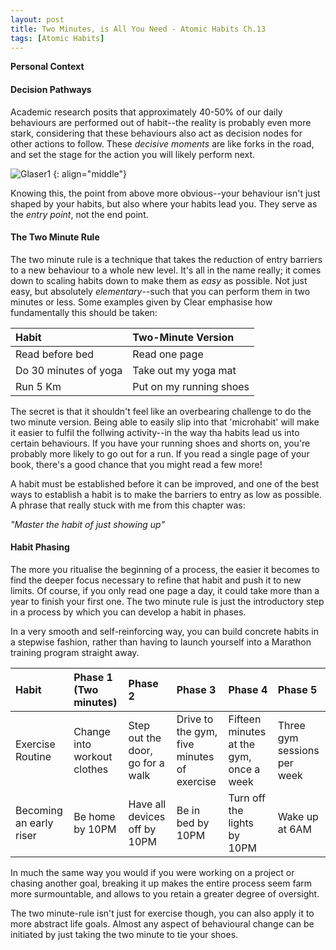 ```yaml
---
layout: post
title: Two Minutes, is All You Need - Atomic Habits Ch.13
tags: [Atomic Habits]
---
```



**Personal Context**







#### Decision Pathways

Academic research posits that approximately 40-50% of our daily behaviours are performed out of habit--the reality is probably even more stark, considering that these behaviours also act as decision nodes for other actions to follow. These *decisive moments* are like forks in the road, and set the stage for the action you will likely perform next.

![Glaser1](https://i.imgur.com/LsxbH5d.png)
{: align="middle"}



Knowing this, the point from above more obvious--your behaviour isn't just shaped by your habits, but also where your habits lead you. They serve as the *entry point*, not the end point.

#### The Two Minute Rule

The two minute rule is a technique that takes the reduction of entry barriers to a new behaviour to a whole new level. It's all in the name really; it comes down to scaling habits down to make them as *easy* as possible. Not just easy, but absolutely *elementary*--such that you can perform them in two minutes or less. Some examples given by Clear emphasise how fundamentally this should be taken:

| Habit     | Two-Minute Version     |
| :------------- | :------------- |
| Read before bed       | Read one page       |
|Do 30 minutes of yoga|Take out my yoga mat|
|Run 5 Km|Put on my running shoes|

The secret is that it shouldn't feel like an overbearing challenge to do the two minute version. Being able to easily slip into that 'microhabit' will make it easier to fulfil the follwing activity--in the way tha habits lead us into certain behaviours. If you have your running shoes and shorts on, you're probably more likely to go out for a run. If you read a single page of your book, there's a good chance that you might read a few more!

A habit must be established before it can be improved, and one of the best ways to establish a habit is to make the barriers to entry as low as possible. A phrase that really stuck with me from this chapter was:

*"Master the habit of just showing up"*

#### Habit Phasing

The more you ritualise the beginning of a process, the easier it becomes to find the deeper focus necessary to refine that habit and push it to new limits. Of course, if you only read one page a day, it could take more than a year to finish your first one. The two minute rule is just the introductory step in a process by which you can develop a habit in phases.



In a very smooth and self-reinforcing way, you can build concrete habits in a stepwise fashion, rather than having to launch yourself into a Marathon training program straight away.

| Habit     | Phase 1 (Two minutes)    |Phase 2 |Phase 3 |Phase 4 |Phase 5 |
| :------------- | :------------- | :------------- | :------------- | :------------- | :------------- |
| Exercise Routine       |Change into workout clothes        |Step out the door, go for a walk|Drive to the gym, five minutes of exercise|Fifteen minutes at the gym, once a week| Three gym sessions per week|
|Becoming an early riser|Be home by 10PM|Have all devices off by 10PM|Be in bed by 10PM|Turn off the lights by 10PM|Wake up at 6AM|

In much the same way you would if you were working on a project or chasing another goal, breaking it up makes the entire process seem farm more surmountable, and allows to you retain a greater degree of oversight.


The two minute-rule isn't just for exercise though, you can also apply it to more abstract life goals. Almost any aspect of behavioural change can be initiated by just taking the two minute to tie your shoes.
